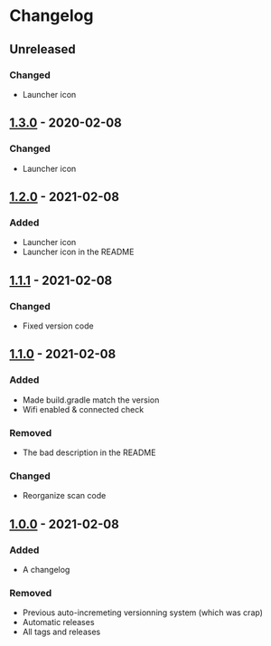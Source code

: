 # Changelog

## Unreleased

### Changed

- Launcher icon

## [1.3.0](https://github.com/victorbnl/android-ip-scanner/releases/tag/v1.3.0) - 2020-02-08

### Changed

- Launcher icon

## [1.2.0](https://github.com/victorbnl/android-ip-scanner/releases/tag/v1.2.0) - 2021-02-08

### Added

- Launcher icon
- Launcher icon in the README

## [1.1.1](https://github.com/victorbnl/android-ip-scanner/releases/tag/v1.1.1) - 2021-02-08

### Changed

- Fixed version code

## [1.1.0](https://github.com/victorbnl/android-ip-scanner/releases/tag/v1.1.0) - 2021-02-08

### Added

- Made build.gradle match the version
- Wifi enabled & connected check

### Removed

- The bad description in the README

### Changed

- Reorganize scan code

## [1.0.0](https://github.com/victorbnl/android-ip-scanner/releases/tag/v1.0.0) - 2021-02-08

### Added

- A changelog

### Removed

- Previous auto-incremeting versionning system (which was crap)
- Automatic releases
- All tags and releases
